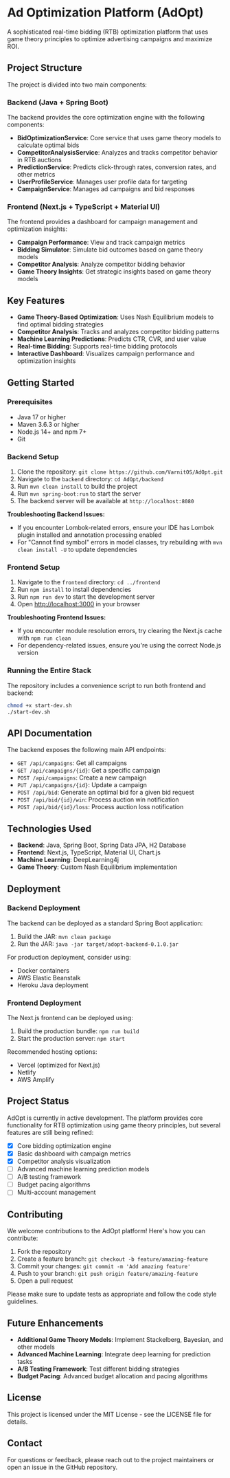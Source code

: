 # Ad Optimization Platform (AdOpt)

A sophisticated real-time bidding (RTB) optimization platform that uses game theory principles to optimize advertising campaigns and maximize ROI.

## Project Structure

The project is divided into two main components:

### Backend (Java + Spring Boot)

The backend provides the core optimization engine with the following components:

- **BidOptimizationService**: Core service that uses game theory models to calculate optimal bids
- **CompetitorAnalysisService**: Analyzes and tracks competitor behavior in RTB auctions
- **PredictionService**: Predicts click-through rates, conversion rates, and other metrics
- **UserProfileService**: Manages user profile data for targeting
- **CampaignService**: Manages ad campaigns and bid responses

### Frontend (Next.js + TypeScript + Material UI)

The frontend provides a dashboard for campaign management and optimization insights:

- **Campaign Performance**: View and track campaign metrics
- **Bidding Simulator**: Simulate bid outcomes based on game theory models
- **Competitor Analysis**: Analyze competitor bidding behavior
- **Game Theory Insights**: Get strategic insights based on game theory models

## Key Features

- **Game Theory-Based Optimization**: Uses Nash Equilibrium models to find optimal bidding strategies
- **Competitor Analysis**: Tracks and analyzes competitor bidding patterns
- **Machine Learning Predictions**: Predicts CTR, CVR, and user value
- **Real-time Bidding**: Supports real-time bidding protocols
- **Interactive Dashboard**: Visualizes campaign performance and optimization insights

## Getting Started

### Prerequisites

- Java 17 or higher
- Maven 3.6.3 or higher
- Node.js 14+ and npm 7+
- Git

### Backend Setup

1. Clone the repository: `git clone https://github.com/VarnitOS/AdOpt.git`
2. Navigate to the `backend` directory: `cd AdOpt/backend`
3. Run `mvn clean install` to build the project
4. Run `mvn spring-boot:run` to start the server
5. The backend server will be available at `http://localhost:8080`

**Troubleshooting Backend Issues:**
- If you encounter Lombok-related errors, ensure your IDE has Lombok plugin installed and annotation processing enabled
- For "Cannot find symbol" errors in model classes, try rebuilding with `mvn clean install -U` to update dependencies

### Frontend Setup

1. Navigate to the `frontend` directory: `cd ../frontend`
2. Run `npm install` to install dependencies
3. Run `npm run dev` to start the development server
4. Open [http://localhost:3000](http://localhost:3000) in your browser

**Troubleshooting Frontend Issues:**
- If you encounter module resolution errors, try clearing the Next.js cache with `npm run clean`
- For dependency-related issues, ensure you're using the correct Node.js version

### Running the Entire Stack

The repository includes a convenience script to run both frontend and backend:

```bash
chmod +x start-dev.sh
./start-dev.sh
```

## API Documentation

The backend exposes the following main API endpoints:

- `GET /api/campaigns`: Get all campaigns
- `GET /api/campaigns/{id}`: Get a specific campaign
- `POST /api/campaigns`: Create a new campaign
- `PUT /api/campaigns/{id}`: Update a campaign
- `POST /api/bid`: Generate an optimal bid for a given bid request
- `POST /api/bid/{id}/win`: Process auction win notification
- `POST /api/bid/{id}/loss`: Process auction loss notification

## Technologies Used

- **Backend**: Java, Spring Boot, Spring Data JPA, H2 Database
- **Frontend**: Next.js, TypeScript, Material UI, Chart.js
- **Machine Learning**: DeepLearning4j
- **Game Theory**: Custom Nash Equilibrium implementation

## Deployment

### Backend Deployment

The backend can be deployed as a standard Spring Boot application:

1. Build the JAR: `mvn clean package`
2. Run the JAR: `java -jar target/adopt-backend-0.1.0.jar`

For production deployment, consider using:
- Docker containers
- AWS Elastic Beanstalk
- Heroku Java deployment

### Frontend Deployment

The Next.js frontend can be deployed using:

1. Build the production bundle: `npm run build`
2. Start the production server: `npm start`

Recommended hosting options:
- Vercel (optimized for Next.js)
- Netlify
- AWS Amplify

## Project Status

AdOpt is currently in active development. The platform provides core functionality for RTB optimization using game theory principles, but several features are still being refined:

- [x] Core bidding optimization engine
- [x] Basic dashboard with campaign metrics
- [x] Competitor analysis visualization
- [ ] Advanced machine learning prediction models
- [ ] A/B testing framework
- [ ] Budget pacing algorithms
- [ ] Multi-account management

## Contributing

We welcome contributions to the AdOpt platform! Here's how you can contribute:

1. Fork the repository
2. Create a feature branch: `git checkout -b feature/amazing-feature`
3. Commit your changes: `git commit -m 'Add amazing feature'`
4. Push to your branch: `git push origin feature/amazing-feature`
5. Open a pull request

Please make sure to update tests as appropriate and follow the code style guidelines.

## Future Enhancements

- **Additional Game Theory Models**: Implement Stackelberg, Bayesian, and other models
- **Advanced Machine Learning**: Integrate deep learning for prediction tasks
- **A/B Testing Framework**: Test different bidding strategies
- **Budget Pacing**: Advanced budget allocation and pacing algorithms

## License

This project is licensed under the MIT License - see the LICENSE file for details.

## Contact

For questions or feedback, please reach out to the project maintainers or open an issue in the GitHub repository. 